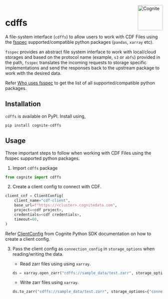 <a href="https://cognite.com/">
  <source media="(prefers-color-scheme: dark)" srcset="https://raw.githubusercontent.com/cognitedata/cognite-python-docs/master/img/cognite_logo_white.png">
  <source media="(prefers-color-scheme: light)" srcset="https://raw.githubusercontent.com/cognitedata/cognite-python-docs/master/img/cognite_logo_black.png" >
  <img alt="Cognite" src="https://raw.githubusercontent.com/cognitedata/cognite-python-docs/master/img/cognite_logo_black.png" alt="Cognite logo" title="Cognite" align="right" height="80">
</a>

# cdffs

A file-system interface (`cdffs`) to allow users to work with CDF Files using the [fsspec](https://filesystem-spec.readthedocs.io/en/latest/) supported/compatible python packages (`pandas`, `xarray` etc).

`fsspec` provides an abstract file system interface to work with local/cloud storages and based on the protocol name (example, `s3` or `abfs`) provided in the path, `fsspec` translates the incoming requests to storage specific implementations and send the responses back to the upstream package to work with the desired data.

Refer [Who uses fsspec](https://filesystem-spec.readthedocs.io/en/latest/#who-uses-fsspec) to get the list of all supported/compatible python packages.

## Installation

`cdffs` is available on PyPI. Install using, 

```shell
pip install cognite-cdffs
```

## Usage

Three important steps to follow when working with CDF Files using the fsspec supported python packages. 

1) Import `cdffs` package

```python
from cognite import cdffs
```

2) Create a client config to connect with CDF. 

```python
client_cnf = ClientConfig(
    client_name="cdf-client",
    base_url=f"https://<cluster>.cognitedata.com",
    project=<cdf project>,
    credentials=<cdf credentials>,
    timeout=60,
)
```

Refer [ClientConfig](https://cognite-sdk-python.readthedocs-hosted.com/en/latest/cognite.html#cognite.client.config.ClientConfig) from Cognite Python SDK documentation on how to create a client config.

3) Pass the client config as `connection_config` in `storage_options` when reading/writing the data.

    * Read zarr files using using `xarray`.

    ```python
    ds = xarray.open_zarr("cdffs://sample_data/test.zarr", storage_options={"connection_config": client_cnf})
    ```
    * Write zarr files using `xarray`.
    
    ```python
    ds.to_zarr("cdffs://sample_data/test.zarr", storage_options={"connection_config": client_cnf, "file_metadata": metadata})
    ```
